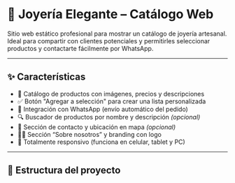 # 💎 Joyería Elegante – Catálogo Web

Sitio web estático profesional para mostrar un catálogo de joyería artesanal. Ideal para compartir con clientes potenciales y permitirles seleccionar productos y contactarte fácilmente por WhatsApp.

---

## ✨ Características

- 📸 Catálogo de productos con imágenes, precios y descripciones
- ✅ Botón "Agregar a selección" para crear una lista personalizada
- 📲 Integración con WhatsApp (envío automático del pedido)
- 🔍 Buscador de productos por nombre y descripción *(opcional)*
- 📍 Sección de contacto y ubicación en mapa *(opcional)*
- 👩‍💼 Sección “Sobre nosotros” y branding con logo
- 📱 Totalmente responsivo (funciona en celular, tablet y PC)

---

## 📂 Estructura del proyecto


